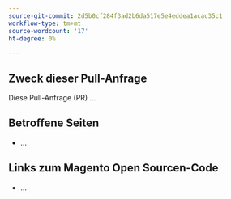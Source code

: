 ```yaml
---
source-git-commit: 2d5b0cf284f3ad2b6da517e5e4eddea1acac35c1
workflow-type: tm+mt
source-wordcount: '17'
ht-degree: 0%

---
```

## Zweck dieser Pull-Anfrage

Diese Pull-Anfrage (PR) …

## Betroffene Seiten

<!-- REQUIRED List the affected pages on experienceleague.adobe.com (URLs). Not necessary for large numbers of files. -->

- …

## Links zum Magento Open Sourcen-Code

<!--  OPTIONAL - REMOVE THIS SECTION IF NOT USED. If this pull request references a file in a Magento Open Source or Adobe Commerce codebase repository, add it here. -->

- …

<!--
If you are fixing a GitHub issue, using the GitHub keyword format (https://help.github.com/en/articles/closing-issues-using-keywords#closing-an-issue-in-a-different-repository) closes the issue when this pull request is merged. Example: `Fixes #1234`.

`main` is the default branch. Merged pull requests to `main` go live on the site automatically. Any requested changes to content on the `main` branch must be related to the released codebase. Any content related to future releases goes in the `develop` branch.

See Contribution guidelines (https://github.com/AdobeDocs/commerce-operations.en/blob/main/contributing.md) for more information.
-->
